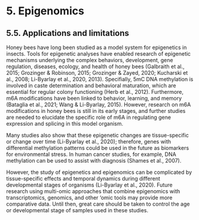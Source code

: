 # 5. Epigenomics

## 5.5. Applications and limitations

Honey bees have long been studied as a model system for epigenetics in insects. Tools for epigenetic analyses have enabled research of epigenetic mechanisms underlying the complex behaviors, development, gene regulation, diseases, ecology, and health of honey bees (Galbraith et al., 2015; Grozinger & Robinson, 2015; Grozinger & Zayed, 2020; Kucharski et al., 2008; Li-Byarlay et al., 2020, 2013). Specifially, 5mC DNA methylation is involved in caste determination and behavioral maturation, which are essential for regular colony functioning (Herb et al., 2012). Furthermore, m6A modifications have been linked to behavior, learning, and memory (Bataglia et al., 2021; Wang & Li-Byarlay, 2015). However, research on m6A modifications in honey bees is still in its early stages, and further studies are needed to elucidate the specific role of m6A in regulating gene expression and splicing in this model organism.

Many studies also show that these epigenetic changes are tissue-specific or change over time (Li-Byarlay et al., 2020); therefore, genes with differential methylation patterns could be used in the future as biomarkers for environmental stress. In human cancer studies, for example, DNA methylation can be used to assist with diagnosis (Shames et al., 2007).

However, the study of epigenetics and epigenomics can be complicated by tissue-specific effects and temporal dynamics during different developmental stages of organisms (Li-Byarlay et al., 2020). Future research using multi-omic approaches that combine epigenomics with transcriptomics, genomics, and other ‘omic tools may provide more comparative data. Until then, great care should be taken to control the age or developmental stage of samples used in these studies.

